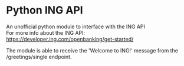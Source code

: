 # Python ING API
An unofficial python module to interface with the ING API  
For more info about the ING API: https://developer.ing.com/openbanking/get-started/

The module is able to receive the 'Welcome to ING!' message from the /greetings/single endpoint.
